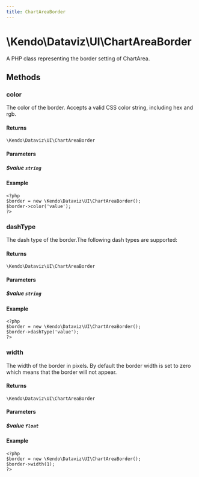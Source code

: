 ```yaml
---
title: ChartAreaBorder
---
```


# \Kendo\Dataviz\UI\ChartAreaBorder

A PHP class representing the border setting of ChartArea.


## Methods

### color
The color of the border. Accepts a valid CSS color string, including hex and rgb.

#### Returns
`\Kendo\Dataviz\UI\ChartAreaBorder`

#### Parameters

##### $value `string`



#### Example 
    <?php
    $border = new \Kendo\Dataviz\UI\ChartAreaBorder();
    $border->color('value');
    ?>

### dashType
The dash type of the border.The following dash types are supported:

#### Returns
`\Kendo\Dataviz\UI\ChartAreaBorder`

#### Parameters

##### $value `string`



#### Example 
    <?php
    $border = new \Kendo\Dataviz\UI\ChartAreaBorder();
    $border->dashType('value');
    ?>

### width
The width of the border in pixels. By default the border width is set to zero which means that the border will not appear.

#### Returns
`\Kendo\Dataviz\UI\ChartAreaBorder`

#### Parameters

##### $value `float`



#### Example 
    <?php
    $border = new \Kendo\Dataviz\UI\ChartAreaBorder();
    $border->width(1);
    ?>

